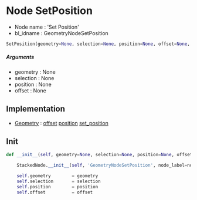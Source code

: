 # Node SetPosition

- Node name : 'Set Position'
- bl_idname : GeometryNodeSetPosition


``` python
SetPosition(geometry=None, selection=None, position=None, offset=None, node_label=None, node_color=None)
```
##### Arguments

- geometry : None
- selection : None
- position : None
- offset : None

## Implementation

- [Geometry](/docs/GeoNodes/Geometry.md) : [offset](/docs/GeoNodes/Geometry.md#offset) [position](/docs/GeoNodes/Geometry.md#position) [set_position](/docs/GeoNodes/Geometry.md#set_position)

## Init

``` python
def __init__(self, geometry=None, selection=None, position=None, offset=None, node_label=None, node_color=None):

    StackedNode.__init__(self, 'GeometryNodeSetPosition', node_label=node_label, node_color=node_color)

    self.geometry        = geometry
    self.selection       = selection
    self.position        = position
    self.offset          = offset
```
